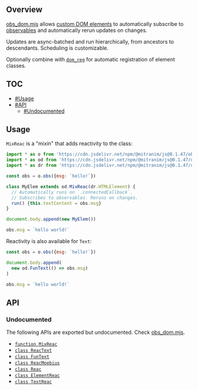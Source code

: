 ## Overview

[obs_dom.mjs](../obs_dom.mjs) allows [custom DOM elements](https://developer.mozilla.org/en-US/docs/Web/Web_Components/Using_custom_elements) to automatically subscribe to [observables](obs_readme.md) and automatically rerun updates on changes.

Updates are async-batched and run hierarchically, from ancestors to descendants. Scheduling is customizable.

Optionally combine with [`dom_reg`](dom_reg_readme.md) for automatic registration of element classes.

## TOC

* [#Usage](#usage)
* [#API](#api)
  * [#Undocumented](#undocumented)

## Usage

`MixReac` is a "mixin" that adds reactivity to the class:

```js
import * as o from 'https://cdn.jsdelivr.net/npm/@mitranim/js@0.1.47/obs.mjs'
import * as od from 'https://cdn.jsdelivr.net/npm/@mitranim/js@0.1.47/obs_dom.mjs'
import * as dr from 'https://cdn.jsdelivr.net/npm/@mitranim/js@0.1.47/dom_reg.mjs'

const obs = o.obs({msg: `hello!`})

class MyElem extends od.MixReac(dr.HTMLElement) {
  // Automatically runs on `.connectedCallback`.
  // Subscribes to observables. Reruns on changes.
  run() {this.textContent = obs.msg}
}

document.body.append(new MyElem())

obs.msg = `hello world!`
```

Reactivity is also available for `Text`:

```js
const obs = o.obs({msg: `hello!`})

document.body.append(
  new od.FunText(() => obs.msg)
)

obs.msg = `hello world!`
```

## API

### Undocumented

The following APIs are exported but undocumented. Check [obs_dom.mjs](../obs_dom.mjs).

  * [`function MixReac`](../obs_dom.mjs#L11)
  * [`class ReacText`](../obs_dom.mjs#L26)
  * [`class FunText`](../obs_dom.mjs#L48)
  * [`class ReacMoebius`](../obs_dom.mjs#L65)
  * [`class Reac`](../obs_dom.mjs#L94)
  * [`class ElementReac`](../obs_dom.mjs#L114)
  * [`class TextReac`](../obs_dom.mjs#L128)
